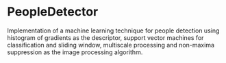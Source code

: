 # PeopleDetector
Implementation of a machine learning technique for people
detection using histogram of gradients as the descriptor,
support vector machines for classification and
sliding window, multiscale processing and non-maxima suppression
as the image processing algorithm.
